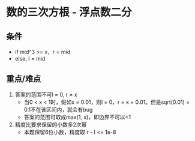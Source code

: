# 数的三次方根 - 浮点数二分

## 条件
- if mid^3 >= x，r = mid
- else, l = mid

## 重点/难点
1. 答案的范围不可l = 0, r = x
    - 当0 < x < 1时，假如x = 0.01，则l = 0，r = x = 0.01。但是sqrt(0.01) = 0.1不在该区间内，就会有bug
    - 答案的范围可取成max(1, x)，即边界不可以<1
2. 精度比要求保留的小数多2次幂
    - 本题保留6位小数，精度取 r - l <= 1e-8